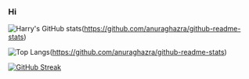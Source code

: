 ### Hi 


![Harry's GitHub stats](https://github-readme-stats.vercel.app/api?username=harryscape&show_icons=true&theme=tokyonight)(https://github.com/anuraghazra/github-readme-stats)


![Top Langs](https://github-readme-stats.vercel.app/api/top-langs/?username=harryscape&layout=compact&theme=tokyonight)(https://github.com/anuraghazra/github-readme-stats)


[![GitHub Streak](https://streak-stats.demolab.com/?user=harryscape&theme=tokyonight)](https://github.com/DenverCoder1/github-readme-streak-stats)

<!--
**HarryScape/HarryScape** is a ✨ _special_ ✨ repository because its `README.md` (this file) appears on your GitHub profile.

Here are some ideas to get you started:

- 🔭 I’m currently working on ...
- 🌱 I’m currently learning ...
- 👯 I’m looking to collaborate on ...
- 🤔 I’m looking for help with ...
- 💬 Ask me about ...
- 📫 How to reach me: ...
- 😄 Pronouns: ...
- ⚡ Fun fact: ...
-->
